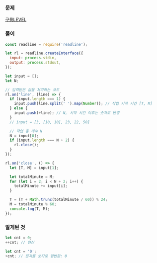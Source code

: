 ### 문제

[구름LEVEL](https://level.goorm.io/exam/195684/%ED%94%84%EB%A1%9C%EC%A0%9D%ED%8A%B8-%EB%A7%A4%EB%8B%88%EC%A7%95/quiz/1)

### 풀이

```javascript
const readline = require('readline');

let rl = readline.createInterface({
  input: process.stdin,
  output: process.stdout,
});

let input = [];
let N;

// 입력받은 값을 처리하는 코드
rl.on('line', (line) => {
  if (input.length === 1) {
    input.push(line.split(' ').map(Number)); // 작업 시작 시간 [T, M]
  } else {
    input.push(+line); // N, 시작 시간 이후는 숫자로 변경
  }
  // input = [3, [10, 10], 23, 22, 50]

  // 작업 총 개수 N
  N = input[0];
  if (input.length === N + 2) {
    rl.close();
  }
});

rl.on('close', () => {
  let [T, M] = input[1];

  let totalMinute = M;
  for (let i = 2; i < N + 2; i++) {
    totalMinute += input[i];
  }

  T = (T + Math.trunc(totalMinute / 60)) % 24;
  M = totalMinute % 60;
  console.log(T, M);
});
```

### 알게된 것

```javascript
let cnt = 0;
++cnt; // 연산

let cnt = '0';
+cnt; // 문자를 숫자로 형변환: 0
```

